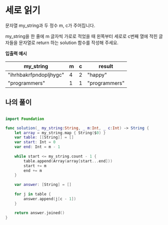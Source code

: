 세로 읽기
===============

문자열 my_string과 두 정수 m, c가 주어집니다.     

my_string을 한 줄에 m 글자씩 가로로 적었을 때 왼쪽부터 세로로 c번째 열에 적힌 글자들을 문자열로 return 하는 solution 함수를 작성해 주세요.   

**입출력 예시**

| my_string | m | c | result |
| - | - | -| -|
|"ihrhbakrfpndopljhygc"| 4 | 2 | "happy" |
|"programmers"| 1 | 1 | "programmers" |

## 나의 풀이 

```swift

import Foundation

func solution(_ my_string:String, _ m:Int, _ c:Int) -> String {
    let array = my_string.map { String($0) }
    var table: [[String]] = []
    var start: Int = 0
    var end: Int = m - 1
    
    while start <= my_string.count - 1 {
        table.append(Array(array[start...end]))
        start += m
        end += m
    }
    
    var answer: [String] = []
    
    for j in table {
        answer.append(j[c - 1])
    }
    
    return answer.joined()
}

```



